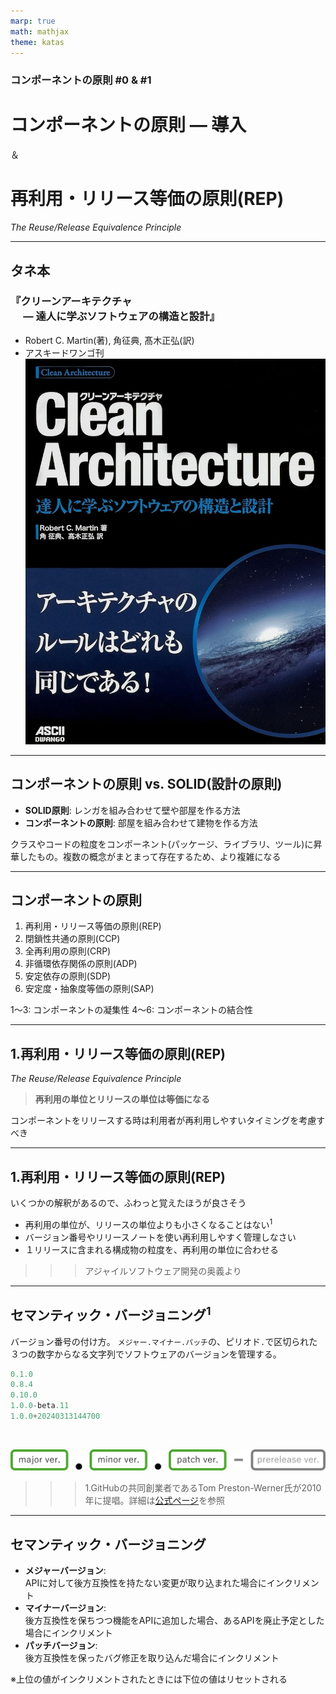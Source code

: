 ```yaml
---
marp: true
math: mathjax
theme: katas
---
```

<!-- 
size: 16:9
paginate: true
-->
<!-- header: 勉強会# ― エンジニアとしての解像度を高めるための勉強会-->

### コンポーネントの原則 #0 & #1

# コンポーネントの原則 ― 導入

＆

# 再利用・リリース等価の原則(REP)
_The Reuse/Release Equivalence Principle_

---
## タネ本

### 『クリーンアーキテクチャ<br>　 ― 達人に学ぶソフトウェアの構造と設計』
* Robert C. Martin(著), 角征典, 髙木正弘(訳)
* アスキードワンゴ刊
![bg right:30% 90%](assets/07-cleanarchitecture.jpg)

---

## コンポーネントの原則 vs. SOLID(設計の原則)

* **SOLID原則**: レンガを組み合わせて壁や部屋を作る方法
* **コンポーネントの原則**: 部屋を組み合わせて建物を作る方法

クラスやコードの粒度をコンポーネント(パッケージ、ライブラリ、ツール)に昇華したもの。複数の概念がまとまって存在するため、より複雑になる

<!-- SOLIDをスケールさせるだけのものもあれば、部屋と建物の関係と同じようにSOLIDだけではない方法も存在する -->

---

## コンポーネントの原則

1. 再利用・リリース等価の原則(REP)
2. 閉鎖性共通の原則(CCP)
3. 全再利用の原則(CRP)
4. 非循環依存関係の原則(ADP)
5. 安定依存の原則(SDP)
6. 安定度・抽象度等価の原則(SAP)

1〜3: コンポーネントの凝集性
4〜6: コンポーネントの結合性

---

## 1.再利用・リリース等価の原則(REP)
_The Reuse/Release Equivalence Principle_

> **再利用の単位とリリースの単位は等価になる**

コンポーネントをリリースする時は利用者が再利用しやすいタイミングを考慮すべき


---

## 1.再利用・リリース等価の原則(REP)

いくつかの解釈があるので、ふわっと覚えたほうが良さそう

* 再利用の単位が、リリースの単位よりも小さくなることはない$^1$
* バージョン番号やリリースノートを使い再利用しやすく管理しなさい
* １リリースに含まれる構成物の粒度を、再利用の単位に合わせる

>>> アジャイルソフトウェア開発の奥義より

<!-- コンポーネント、ライブラリ、あるいはより抽象化したツールやアプリなどのように、自分たち以外の人間が使用することを考えるようにしましょう、という原則。再利用という言葉は、よくあるクラスを別の場所で再利用するというだけの話ではなく、あるライブラリを使っている人たちが、そのライブラリの依存バージョンを上げるというのも再利用の範疇に入る。

そのためには守るべきルールがいくつかあって、
* １つ目の話は、コンポーネント内のあるクラスだけver0.9を使い、このクラスにはver1.2を使うといったリリース以上の粒度を使い分けないと使用者の目的が果たせないという事態は避けるべき
* ２つ目は使用者が新しいバージョンを取り入れても良いかどうかを考えなさい
* ３つ目は、コンポーネントの中に含まれるものが利用者の再利用目的とぜんぜん関係ないものをコンポーネントの構成物に混ぜ込まない
というルールを守ることになる。 -->

---

## セマンティック・バージョニング$^1$

バージョン番号の付け方。
`メジャー.マイナー.パッチ`の、ピリオド`.`で区切られた３つの数字からなる文字列でソフトウェアのバージョンを管理する。

```py
0.1.0
0.8.4
0.10.0
1.0.0-beta.11
1.0.0+20240313144700
```
<br>

![center width:768px](assets/07-semantic_ver.png)

>>> 1.GitHubの共同創業者であるTom Preston-Werner氏が2010年に提唱。詳細は[公式ページ](https://semver.org/lang/ja/spec/v2.0.0.html)を参照

---
## セマンティック・バージョニング

* **メジャーバージョン**:<br> APIに対して後方互換性を持たない変更が取り込まれた場合にインクリメント
* **マイナーバージョン**:<br> 後方互換性を保ちつつ機能をAPIに追加した場合、あるAPIを廃止予定とした場合にインクリメント
* **パッチバージョン**:<br> 後方互換性を保ったバグ修正を取り込んだ場合にインクリメント

※上位の値がインクリメントされたときには下位の値はリセットされる

<!-- 馴染みの深いバージョン体系であるため、一度見ておいた方が良い。コメント欄にもURLを貼り付けること -->